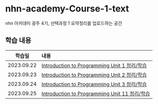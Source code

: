 # nhn-academy-Course-1-text

nhn 아카데미 광주 4기, 선택과정 1 요약정리를 업로드하는 공간

## 학습 내용

|   학습일   | 내용                                                                                                                                                                                           |
| :--------: | :--------------------------------------------------------------------------------------------------------------------------------------------------------------------------------------------- |
| 2023.09.22 | [Introduction to Programming Unit 1 정리/학습](https://github.com/ByunKi/nhn-academy-Course-1-text/blob/main/Introduction-to-programming/1_Introduction%20to%20programming.md)                 |
| 2023.09.23 | [Introduction to Programming Unit 2 정리/학습](https://github.com/ByunKi/nhn-academy-Course-1-text/blob/main/Introduction-to-programming/2_Use%20of%20objects%20and%20variables.md)            |
| 2023.09.24 | [Introduction to Programming Unit 3 정리/학습](https://github.com/ByunKi/nhn-academy-Course-1-text/blob/2023-09-24/Introduction-to-programming/3_Definition%20of%20methods%20and%20classes.md) |
| 2023.09.25 | [Introduction to Programming Unit 11 정리/학습](https://github.com/ByunKi/nhn-academy-Course-1-text/blob/2023-09-25/Introduction-to-programming/11_Dynamic%20arrays%20and%20linked%20lists.md) |
